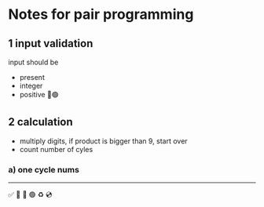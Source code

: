 # Notes for pair programming

## 1 input validation
input should be
- present
- integer
- positive
🔴🟢

## 2 calculation
- multiply digits, if product is bigger than 9, start over
- count number of cyles
### a) one cycle nums

***
✅ 🍅 🔴 🟢 ♻️ 💿